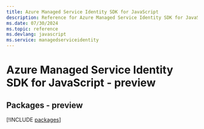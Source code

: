```yaml
---
title: Azure Managed Service Identity SDK for JavaScript
description: Reference for Azure Managed Service Identity SDK for JavaScript
ms.date: 07/30/2024
ms.topic: reference
ms.devlang: javascript
ms.service: managedserviceidentity
---
```

# Azure Managed Service Identity SDK for JavaScript - preview
## Packages - preview
[!INCLUDE [packages](managed-service-identity-index.md)]